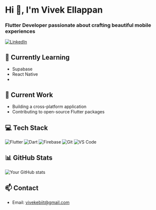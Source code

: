 # Hi 👋, I'm Vivek Ellappan
### Flutter Developer passionate about crafting beautiful mobile experiences

[![LinkedIn](https://img.shields.io/badge/LinkedIn-0077B5?style=for-the-badge&logo=linkedin&logoColor=white)](https://www.linkedin.com/in/vivekellappan/)

## 🌱 Currently Learning
- Supabase
- React Native
- 
## 🔭 Current Work
- Building a cross-platform application
- Contributing to open-source Flutter packages


## 💻 Tech Stack
![Flutter](https://img.shields.io/badge/Flutter-02569B?style=flat-square&logo=flutter&logoColor=white)
![Dart](https://img.shields.io/badge/Dart-0175C2?style=flat-square&logo=dart&logoColor=white)
![Firebase](https://img.shields.io/badge/Firebase-ffca28?style=flat-square&logo=firebase&logoColor=black)
![Git](https://img.shields.io/badge/Git-F05032?style=flat-square&logo=git&logoColor=white)
![VS Code](https://img.shields.io/badge/VS_Code-0078D4?style=flat-square&logo=visual%20studio%20code&logoColor=white)

## 📊 GitHub Stats
![Your GitHub stats](https://github-readme-stats.vercel.app/api?username=vivekellappan-biit&show_icons=true&theme=dracula)


## 📫 Contact
- Email: vivekebiit@gmail.com
